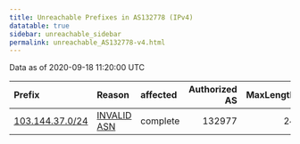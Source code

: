 ```yaml
---
title: Unreachable Prefixes in AS132778 (IPv4)
datatable: true
sidebar: unreachable_sidebar
permalink: unreachable_AS132778-v4.html
---
```


Data as of 2020-09-18 11:20:00 UTC


<div class="datatable-begin"></div>

| Prefix                                                   | Reason                                                                                                  | affected   |   Authorized AS |   MaxLength | Anchor                                       |   unreachable /24s |
|:---------------------------------------------------------|:--------------------------------------------------------------------------------------------------------|:-----------|----------------:|------------:|:---------------------------------------------|-------------------:|
| [103.144.37.0/24](https://stat.ripe.net/103.144.37.0/24) | [INVALID ASN](https://rpki-validator.ripe.net/announcement-preview?asn=AS132778&prefix=103.144.37.0/24) | complete   |          132977 |          24 | [APNIC](unreachable_APNIC_RPKI_Root-v4.html) |                  1 |

<div class="datatable-end"></div>